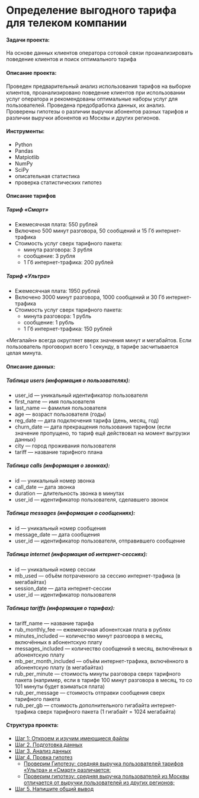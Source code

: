# Определение выгодного тарифа для телеком компании

#### Задачи проекта:
На основе данных клиентов оператора сотовой связи проанализировать поведение клиентов и поиск оптимального тарифа

#### Описание проекта:
Проведен предварительный анализ использования тарифов на выборке клиентов,
проанализировано поведение клиентов при использовании услуг оператора и
рекомендованы оптимальные наборы услуг для пользователей. Проведена предобработка
данных, их анализ. Проверены гипотезы о различии выручки абонентов разных тарифов и
различии выручки абонентов из Москвы и других регионов.

#### Инструменты:
- Python
- Pandas
- Matplotlib
- NumPy
- SciPy
- описательная статистика
- проверка статистических гипотез

#### Описание тарифов

##### Тариф «Смарт»
- Ежемесячная плата: 550 рублей
- Включено 500 минут разговора, 50 сообщений и 15 Гб интернет-трафика
- Стоимость услуг сверх тарифного пакета:
    - минута разговора: 3 рубля
    - сообщение: 3 рубля
    - 1 Гб интернет-трафика: 200 рублей

##### Тариф «Ультра»
- Ежемесячная плата: 1950 рублей
- Включено 3000 минут разговора, 1000 сообщений и 30 Гб интернет-трафика
- Стоимость услуг сверх тарифного пакета:
    - минута разговора: 1 рубль
    - сообщение: 1 рубль
    - 1 Гб интернет-трафика: 150 рублей

«Мегалайн» всегда округляет вверх значения минут и мегабайтов. Если пользователь проговорил всего 1 секунду, в тарифе засчитывается целая минута.

#### Описание данных:

##### Таблица users (информация о пользователях):
- user_id — уникальный идентификатор пользователя
- first_name — имя пользователя
- last_name — фамилия пользователя
- age — возраст пользователя (годы)
- reg_date — дата подключения тарифа (день, месяц, год)
- churn_date — дата прекращения пользования тарифом (если значение пропущено, то тариф ещё действовал на момент выгрузки данных)
- city — город проживания пользователя
- tariff — название тарифного плана

##### Таблица calls (информация о звонках):
- id — уникальный номер звонка
- call_date — дата звонка
- duration — длительность звонка в минутах
- user_id — идентификатор пользователя, сделавшего звонок

##### Таблица messages (информация о сообщениях):
- id — уникальный номер сообщения
- message_date — дата сообщения
- user_id — идентификатор пользователя, отправившего сообщение

##### Таблица internet (информация об интернет-сессиях):
- id — уникальный номер сессии
- mb_used — объём потраченного за сессию интернет-трафика (в мегабайтах)
- session_date — дата интернет-сессии
- user_id — идентификатор пользователя

##### Таблица tariffs (информация о тарифах):
- tariff_name — название тарифа
- rub_monthly_fee — ежемесячная абонентская плата в рублях
- minutes_included — количество минут разговора в месяц, включённых в абонентскую плату
- messages_included — количество сообщений в месяц, включённых в абонентскую плату
- mb_per_month_included — объём интернет-трафика, включённого в абонентскую плату (в мегабайтах)
- rub_per_minute — стоимость минуты разговора сверх тарифного пакета (например, если в тарифе 100 минут разговора в месяц, то со 101 минуты будет взиматься плата)
- rub_per_message — стоимость отправки сообщения сверх тарифного пакета
- rub_per_gb — стоимость дополнительного гигабайта интернет-трафика сверх тарифного пакета (1 гигабайт = 1024 мегабайта)

#### Структура проекта: 

- [Шаг 1: Откроем и изучим имеющиеся файлы](#step1)
- [Шаг 2. Подготовка данных](#step2)
- [Шаг 3. Анализ данных](#step3)
- [Шаг 4. Провка гипотез](#step4)
    - [Проверим Гипотезу: средняя выручка пользователей тарифов «Ультра» и «Смарт» различается;](#step5)
    - [Проверим гипотезу: средняя выручка пользователей из Москвы отличается от выручки пользователей из других регионов;](#step6)
- [Шаг 5. Напишите общий вывод](#step7)
